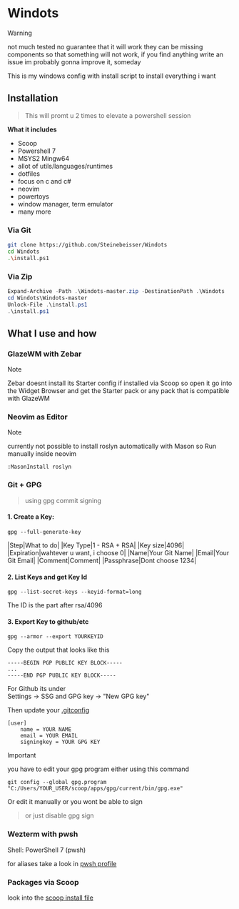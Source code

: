 # Windots

> [!WARNING]
> not much tested
> no guarantee that it will work
> they can be missing components so that something will not work, if you find anything write an issue
> im probably gonna improve it, someday

This is my windows config with install script to install everything i want

## Installation

> This will promt u 2 times to elevate a powershell session

**What it includes**

- Scoop
- Powershell 7
- MSYS2 Mingw64
- allot of utils/languages/runtimes
- dotfiles
- focus on c and c#
- neovim
- powertoys
- window manager, term emulator
- many more

### Via Git


```bash
git clone https://github.com/Steinebeisser/Windots
cd Windots
.\install.ps1
```

### Via Zip

```ps1
Expand-Archive -Path .\Windots-master.zip -DestinationPath .\Windots
cd Windots\Windots-master
Unlock-File .\install.ps1
.\install.ps1
```

## What I use and how

### GlazeWM with Zebar

> [!NOTE] 
> Zebar doesnt install its Starter config if installed via Scoop so open it go into the Widget Browser and get the Starter pack or any pack that is compatible with GlazeWM

### Neovim as Editor

> [!NOTE] 
> currently not possible to install roslyn automatically with Mason so Run manually inside neovim


```vim
:MasonInstall roslyn
```

### Git + GPG

> using gpg commit signing

#### 1. Create a Key:
```
gpg --full-generate-key
```

|Step|What to do|
|Key Type|1 - RSA + RSA|
|Key size|4096|
|Expiration|wahtever u want, i choose 0|
|Name|Your Git Name|
|Email|Your Git Email|
|Comment|Comment|
|Passphrase|Dont choose 1234|

#### 2. List Keys and get Key Id

```
gpg --list-secret-keys --keyid-format=long
```

The ID is the part after rsa/4096

#### 3. Export Key to github/etc

```
gpg --armor --export YOURKEYID
```

Copy the output that looks like this
```
-----BEGIN PGP PUBLIC KEY BLOCK-----
...
-----END PGP PUBLIC KEY BLOCK-----
```

For Github its under \
Settings -> SSG and GPG key -> "New GPG key"


Then update your [.gitconfig](.gitconfig)

```
[user]
    name = YOUR NAME
    email = YOUR EMAIL
    signingkey = YOUR GPG KEY
```

> [!IMPORTANT]
> you have to edit your gpg program either using this command
> ```
> git config --global gpg.program "C:/Users/YOUR_USER/scoop/apps/gpg/current/bin/gpg.exe"
>```
> Or edit it manually or you wont be able to sign


> or just disable gpg sign


### Wezterm with pwsh
Shell: PowerShell 7 (pwsh)

for aliases take a look in [pwsh profile](Microsoft.PowerShell_profile.ps1)

### Packages via Scoop

look into the [scoop install file](install_scripts/install_scoop.ps1)
